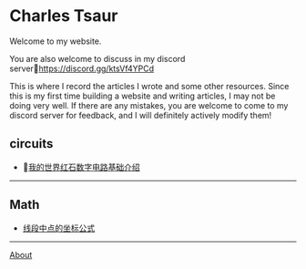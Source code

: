 # Charles Tsaur

Welcome to my website.

You are also welcome to discuss in my discord server🔗<https://discord.gg/ktsVf4YPCd>

This is where I record the articles I wrote and some other resources. Since this is my first time building a website and writing articles, I may not be doing very well. If there are any mistakes, you are welcome to come to my discord server for feedback, and I will definitely actively modify them!

## circuits

* 📖[我的世界红石数字电路基础介绍](mc_r_d/index.md)

---

## Math

* [线段中点的坐标公式](Difference_of_two_squares/Difference_of_two_squares.md)

---

[About](about.md)